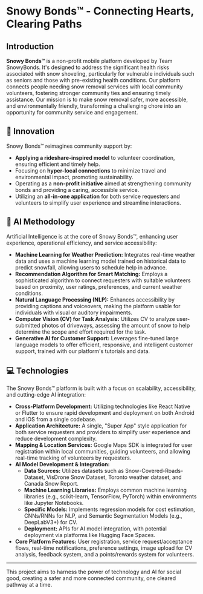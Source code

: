 # Snowy Bonds™ - Connecting Hearts, Clearing Paths

## Introduction

**Snowy Bonds™** is a non-profit mobile platform developed by Team SnowyBonds. It's designed to address the significant health risks associated with snow shoveling, particularly for vulnerable individuals such as seniors and those with pre-existing health conditions. Our platform connects people needing snow removal services with local community volunteers, fostering stronger community ties and ensuring timely assistance. Our mission is to make snow removal safer, more accessible, and environmentally friendly, transforming a challenging chore into an opportunity for community service and engagement.

## 🌟 Innovation

Snowy Bonds™ reimagines community support by:
* **Applying a rideshare-inspired model** to volunteer coordination, ensuring efficient and timely help.
* Focusing on **hyper-local connections** to minimize travel and environmental impact, promoting sustainability.
* Operating as a **non-profit initiative** aimed at strengthening community bonds and providing a caring, accessible service.
* Utilizing an **all-in-one application** for both service requesters and volunteers to simplify user experience and streamline interactions.

## 🤖 AI Methodology

Artificial Intelligence is at the core of Snowy Bonds™, enhancing user experience, operational efficiency, and service accessibility:

* **Machine Learning for Weather Prediction:** Integrates real-time weather data and uses a machine learning model trained on historical data to predict snowfall, allowing users to schedule help in advance.
* **Recommendation Algorithm for Smart Matching:** Employs a sophisticated algorithm to connect requesters with suitable volunteers based on proximity, user ratings, preferences, and current weather conditions.
* **Natural Language Processing (NLP):** Enhances accessibility by providing captions and voiceovers, making the platform usable for individuals with visual or auditory impairments.
* **Computer Vision (CV) for Task Analysis:** Utilizes CV to analyze user-submitted photos of driveways, assessing the amount of snow to help determine the scope and effort required for the task.
* **Generative AI for Customer Support:** Leverages fine-tuned large language models to offer efficient, responsive, and intelligent customer support, trained with our platform's tutorials and data.

## 💻 Technologies

The Snowy Bonds™ platform is built with a focus on scalability, accessibility, and cutting-edge AI integration:

* **Cross-Platform Development:** Utilizing technologies like React Native or Flutter to ensure rapid development and deployment on both Android and iOS from a single codebase.
* **Application Architecture:** A single, "Super App" style application for both service requesters and providers to simplify user experience and reduce development complexity.
* **Mapping & Location Services:** Google Maps SDK is integrated for user registration within local communities, guiding volunteers, and allowing real-time tracking of volunteers by requesters.
* **AI Model Development & Integration:**
    * **Data Sources:** Utilizes datasets such as Snow-Covered-Roads-Dataset, VisDrone Snow Dataset, Toronto weather dataset, and Canada Snow Report.
    * **Machine Learning Libraries:** Employs common machine learning libraries (e.g., scikit-learn, TensorFlow, PyTorch) within environments like Jupyter Notebooks.
    * **Specific Models:** Implements regression models for cost estimation, CNNs/RNNs for NLP, and Semantic Segmentation Models (e.g., DeepLabV3+) for CV.
    * **Deployment:** APIs for AI model integration, with potential deployment via platforms like Hugging Face Spaces.
* **Core Platform Features:** User registration, service request/acceptance flows, real-time notifications, preference settings, image upload for CV analysis, feedback system, and a points/rewards system for volunteers.

---

This project aims to harness the power of technology and AI for social good, creating a safer and more connected community, one cleared pathway at a time.
